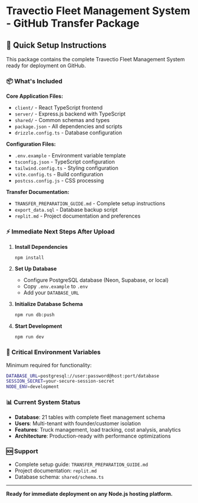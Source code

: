 # Travectio Fleet Management System - GitHub Transfer Package

## 🚀 Quick Setup Instructions

This package contains the complete Travectio Fleet Management System ready for deployment on GitHub.

### 📦 What's Included

**Core Application Files:**
- `client/` - React TypeScript frontend
- `server/` - Express.js backend with TypeScript
- `shared/` - Common schemas and types
- `package.json` - All dependencies and scripts
- `drizzle.config.ts` - Database configuration

**Configuration Files:**
- `.env.example` - Environment variable template
- `tsconfig.json` - TypeScript configuration
- `tailwind.config.ts` - Styling configuration
- `vite.config.ts` - Build configuration
- `postcss.config.js` - CSS processing

**Transfer Documentation:**
- `TRANSFER_PREPARATION_GUIDE.md` - Complete setup instructions
- `export_data.sql` - Database backup script
- `replit.md` - Project documentation and preferences

### ⚡ Immediate Next Steps After Upload

1. **Install Dependencies**
   ```bash
   npm install
   ```

2. **Set Up Database**
   - Configure PostgreSQL database (Neon, Supabase, or local)
   - Copy `.env.example` to `.env`
   - Add your `DATABASE_URL`

3. **Initialize Database Schema**
   ```bash
   npm run db:push
   ```

4. **Start Development**
   ```bash
   npm run dev
   ```

### 🔑 Critical Environment Variables

Minimum required for functionality:
```bash
DATABASE_URL=postgresql://user:password@host:port/database
SESSION_SECRET=your-secure-session-secret
NODE_ENV=development
```

### 📊 Current System Status

- **Database**: 21 tables with complete fleet management schema
- **Users**: Multi-tenant with founder/customer isolation
- **Features**: Truck management, load tracking, cost analysis, analytics
- **Architecture**: Production-ready with performance optimizations

### 🆘 Support

- Complete setup guide: `TRANSFER_PREPARATION_GUIDE.md`
- Project documentation: `replit.md`
- Database schema: `shared/schema.ts`

---

**Ready for immediate deployment on any Node.js hosting platform.**